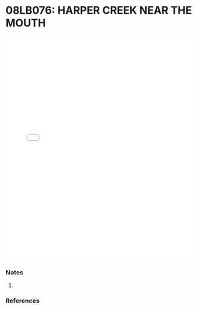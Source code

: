 # 08LB076: HARPER CREEK NEAR THE MOUTH

<iframe src="/distribution_estimation/_static/stations/08LB076_fdc.html" width="100%" height="600" frameborder="0"></iframe>

### Notes
1. 

### References

